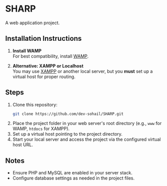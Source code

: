 # SHARP

A web application project.

## Installation Instructions

1. **Install WAMP**  
    For best compatibility, install [WAMP](https://www.wampserver.com/).

2. **Alternative: XAMPP or Localhost**  
    You may use [XAMPP](https://www.apachefriends.org/) or another local server, but you **must** set up a virtual host for proper routing.

## Steps

1. Clone this repository:
    ```bash
    git clone https://github.com/dev-sohail/SHARP.git
    ```
2. Place the project folder in your web server's root directory (e.g., `www` for WAMP, `htdocs` for XAMPP).
3. Set up a virtual host pointing to the project directory.
4. Start your local server and access the project via the configured virtual host URL.

## Notes

- Ensure PHP and MySQL are enabled in your server stack.
- Configure database settings as needed in the project files.
